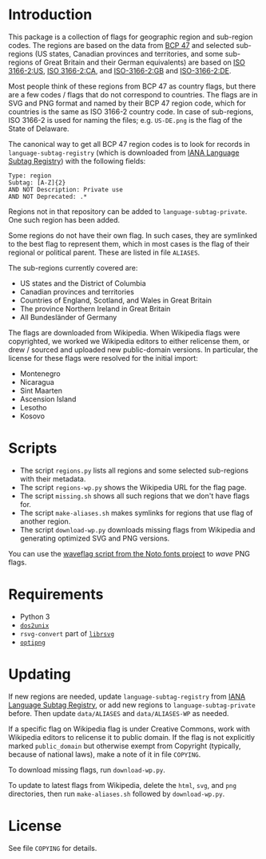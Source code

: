 # Introduction

This package is a collection of flags for geographic region and sub-region codes.
The regions are based on the data from [BCP 47][0] and selected sub-regions (US
states, Canadian provinces and territories, and some sub-regions of Great Britain 
and their German equivalents)
are based on [ISO 3166-2:US][1], [ISO 3166-2:CA][3], and [ISO-3166-2:GB][2]
and [ISO-3166-2:DE][4].

Most people think of these regions from BCP 47 as country flags, but there are a
few codes / flags that do not correspond to countries. The flags are in SVG and
PNG format and named by their BCP 47 region code, which for countries is the same
as ISO 3166-2 country code. In case of sub-regions, ISO 3166-2 is used for naming
the files; e.g. `US-DE.png` is the flag of the State of Delaware.

The canonical way to get all BCP 47 region codes is to look for records in
`language-subtag-registry` (which is downloaded from [IANA Language Subtag
Registry][0]) with the following fields:

	Type: region
	Subtag: [A-Z]{2}
	AND NOT Description: Private use
	AND NOT Deprecated: .*

Regions not in that repository can be added to `language-subtag-private`.
One such region has been added.

Some regions do not have their own flag. In such cases, they are symlinked to
the best flag to represent them, which in most cases is the flag of their
regional or political parent. These are listed in file `ALIASES`.

The sub-regions currently covered are:

- US states and the District of Columbia
- Canadian provinces and territories
- Countries of England, Scotland, and Wales in Great Britain
- The province Northern Ireland in Great Britain
- All Bundesländer of Germany

The flags are downloaded from Wikipedia. When Wikipedia flags were copyrighted,
we worked we Wikipedia editors to either relicense them, or drew / sourced and
uploaded new public-domain versions.  In particular, the license for these
flags were resolved for the initial import:

- Montenegro
- Nicaragua
- Sint Maarten
- Ascension Island
- Lesotho
- Kosovo

# Scripts

- The script `regions.py` lists all regions and some selected sub-regions with their metadata.
- The script `regions-wp.py` shows the Wikipedia URL for the flag page.
- The script `missing.sh` shows all such regions that we don't have flags for.
- The script `make-aliases.sh` makes symlinks for regions that use flag of another
region.
- The script `download-wp.py` downloads missing flags from Wikipedia and generating
optimized SVG and PNG versions.

You can use the [waveflag script from the Noto fonts project](https://code.google.com/p/noto/source/browse/color_emoji/waveflag.c)
to _wave_ PNG flags.

# Requirements

- Python 3
- [`dos2unix`](http://sourceforge.net/projects/dos2unix/)
- `rsvg-convert` part of [`librsvg`](https://wiki.gnome.org/Projects/LibRsvg)
- [`optipng`](http://optipng.sourceforge.net/)

# Updating

If new regions are needed, update `language-subtag-registry` from [IANA Language
Subtag Registry][0], or add new regions to `language-subtag-private` before.  Then
update `data/ALIASES` and `data/ALIASES-WP` as needed.

If a specific flag on Wikipedia flag is under Creative Commons, work with Wikipedia
editors to relicense it to public domain.  If the flag is not explicitly marked
`public_domain` but otherwise exempt from Copyright (typically, because of
national laws), make a note of it in file `COPYING`.

To download missing flags, run `download-wp.py`.

To update to latest flags from Wikipedia, delete the `html`, `svg`, and `png`
directories, then run `make-aliases.sh` followed by `download-wp.py`.


# License

See file `COPYING` for details.

[0]: http://www.iana.org/assignments/language-subtag-registry/language-subtag-registry
[1]: https://www.iso.org/obp/ui/#iso:code:3166:US
[2]: https://www.iso.org/obp/ui/#iso:code:3166:GB
[3]: https://www.iso.org/obp/ui/#iso:code:3166:CA
[4]: https://www.iso.org/obp/ui/#iso:code:3166:DE

